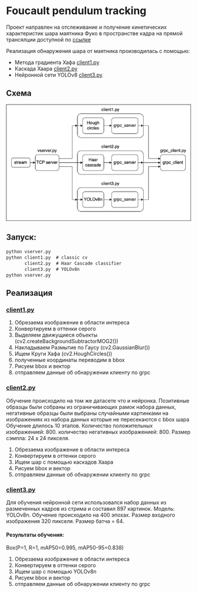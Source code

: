 # Foucault pendulum tracking
Проект направлен на отслеживание и получение кинетических характеристик шара маятника Фуко в пространстве кадра на прямой трансялции доступной по [ссылке](http://pendelcam.kip.uni-heidelberg.de/mjpg/video.mjpg)


Реализация обнаружения шара от маятника производилась с помощью:
- Метода градиента Хафа [client1.py](#client1py)
- Каскада Хаара [client2.py](#client2py)
- Нейронной сети YOLOv8 [client3.py](#client3py)


## Схема
![scheme](fpt/uf.png)

## Запуск:
```
python vserver.py
python client1.py  # classic cv
       client2.py  # Haar Cascade classifier
       client3.py  # YOLOv8n
python vserver.py  
```


## Реализация 
### [client1.py](https://github.com/mantesssa/foucault-pendulum-tracking/blob/main/fpt/client1.py)

1. Обрезаема изображение в области интереса
2. Конвертируем в оттенки серого
3. Выделяем движущиеся объекты (cv2.createBackgroundSubtractorMOG2())
4. Накладываем Размытие по Гаусу (cv2.GaussianBlur())
5. Ищем Круги Хафа (cv2.HoughCircles())
6. полученные координаты переводим в bbox 
7. Рисуем bbox и вектор
8. отправляем данные об обнаружении клиенту по grpc

### [client2.py](https://github.com/mantesssa/foucault-pendulum-tracking/blob/main/fpt/client2.py)

Обучение происходило на том же датасете что и нейронка. Позитивные образцы были собраны из ограничивающих рамок набора данных, негативные образцы были выбраны случайными картинками на изображениях из набора данных которые не пересекаются с bbox шара
Обучение длилось 10 этапов.
Количество положительных изображенией: 800.
количество негативных изображенией: 800.
Размер сэмпла: 24 x 24 пикселя.

1. Обрезаема изображение в области интереса
2. Конвертируем в оттенки серого
3. Ищем шар с помощью каскадов Хаара
4. Рисуем bbox и вектор
5. отправляем данные об обнаружении клиенту по grpc

### [client3.py](https://github.com/mantesssa/foucault-pendulum-tracking/blob/main/fpt/client3.py)

Для обучения нейронной сети использовался набор данных из размеченных кадров из стрима и составил 897 картинок.
Модель: YOLOv8n.
Обучение происходило на 400 эпохах.
Размер входного изображения 320 пикселя.
Размер батча = 64.

#### Результаты обучения:
Box(P=1, R=1, mAP50=0.995,  mAP50-95=0.838)


1. Обрезаема изображение в области интереса
2. Конвертируем в оттенки серого
3. Ищем шар с помощью YOLOv8n
4. Рисуем bbox и вектор
5. отправляем данные об обнаружении клиенту по grpc


